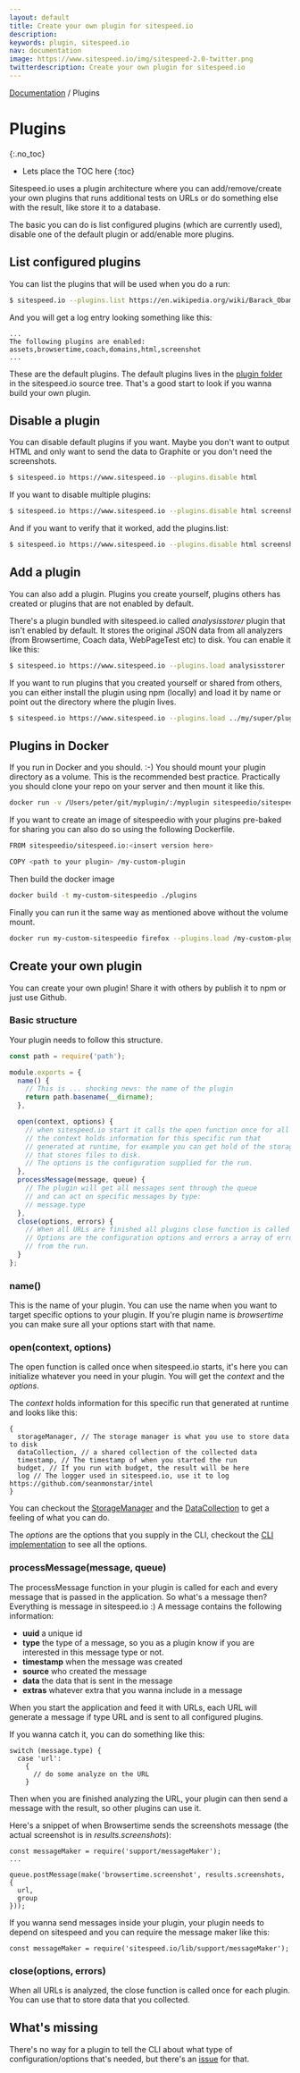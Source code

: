 ```yaml
---
layout: default
title: Create your own plugin for sitespeed.io
description:
keywords: plugin, sitespeed.io
nav: documentation
image: https://www.sitespeed.io/img/sitespeed-2.0-twitter.png
twitterdescription: Create your own plugin for sitespeed.io
---
```

[Documentation]({{site.baseurl}}/documentation/sitespeed.io/) / Plugins

# Plugins
{:.no_toc}

* Lets place the TOC here
{:toc}

Sitespeed.io uses a plugin architecture where you can add/remove/create your own plugins that runs additional tests on URLs or do something else with the result, like store it to a database.

The basic you can do is list configured plugins (which are currently used), disable one of the default plugin or add/enable more plugins.

## List configured plugins
You can list the plugins that will be used when you do a run:

~~~ bash
$ sitespeed.io --plugins.list https://en.wikipedia.org/wiki/Barack_Obama
~~~

And you will get a log entry looking something like this:

~~~
...
The following plugins are enabled: assets,browsertime,coach,domains,html,screenshot
...
~~~

These are the default plugins. The default plugins lives in the [plugin folder](https://github.com/sitespeedio/sitespeed.io/tree/master/lib/plugins) in the sitespeed.io source tree. That's a good start to look if you wanna build your own plugin.

## Disable a plugin
You can disable default plugins if you want. Maybe you don't want to output HTML and only want to send the data to Graphite or you don't need the screenshots.

~~~ bash
$ sitespeed.io https://www.sitespeed.io --plugins.disable html
~~~

If you want to disable multiple plugins:

~~~ bash
$ sitespeed.io https://www.sitespeed.io --plugins.disable html screenshot
~~~

And if you want to verify that it worked, add the plugins.list:

~~~ bash
$ sitespeed.io https://www.sitespeed.io --plugins.disable html screenshot --plugins.list
~~~

## Add a plugin
You can also add a plugin. Plugins you create yourself, plugins others has created or plugins that are not enabled by default.

There's a plugin bundled with sitespeed.io called *analysisstorer* plugin that isn't enabled by default. It stores the original JSON data from all analyzers (from Browsertime, Coach data, WebPageTest etc) to disk. You can enable it like this:

~~~ bash
$ sitespeed.io https://www.sitespeed.io --plugins.load analysisstorer
~~~

If you want to run plugins that you created yourself or shared from others, you can either install the plugin using npm (locally) and load it by name or point out the directory where the plugin lives.

~~~ bash
$ sitespeed.io https://www.sitespeed.io --plugins.load ../my/super/plugin
~~~

## Plugins in Docker

If you run in Docker and you should. :-) You should mount your plugin directory as a volume. This is the recommended best practice. Practically you should clone your repo on your server and then mount it like this.

~~~ bash
docker run -v /Users/peter/git/myplugin/:/myplugin sitespeedio/sitespeed.io -b firefox --plugins.load /myplugin -n 1 https://www.sitespeed.io/
~~~

If you want to create an image of sitespeedio with your plugins pre-baked for sharing you can also do so using the following Dockerfile.

~~~ bash
FROM sitespeedio/sitespeed.io:<insert version here>

COPY <path to your plugin> /my-custom-plugin
~~~

Then build the docker image

~~~ bash
docker build -t my-custom-sitespeedio ./plugins
~~~

Finally you can run it the same way as mentioned above without the volume mount.

~~~ bash
docker run my-custom-sitespeedio firefox --plugins.load /my-custom-plugin --my-custom-plugin.option test -n 1 https://www.sitespeed.io/
~~~

## Create your own plugin
You can create your own plugin! Share it with others by publish it to npm or just use Github.

### Basic structure
Your plugin needs to follow this structure.

~~~ javascript
const path = require('path');

module.exports = {
  name() {
    // This is ... shocking news: the name of the plugin
    return path.basename(__dirname);
  },

  open(context, options) {
    // when sitespeed.io start it calls the open function once for all plugins
    // the context holds information for this specific run that
    // generated at runtime, for example you can get hold of the storageManager
    // that stores files to disk.
    // The options is the configuration supplied for the run.
  },
  processMessage(message, queue) {
    // The plugin will get all messages sent through the queue
    // and can act on specific messages by type:
    // message.type
  },
  close(options, errors) {
    // When all URLs are finished all plugins close function is called once.
    // Options are the configuration options and errors a array of errors
    // from the run.
  }
};
~~~

### name()
This is the name of your plugin. You can use the name when you want to target specific options to your plugin. If you're plugin name is *browsertime* you can make sure all your options start with that name.

### open(context, options)
The open function is called once when sitespeed.io starts, it's here you can initialize whatever you need in your plugin. You will get the *context* and the *options*.

The *context* holds information for this specific run that generated at runtime and looks like this:

~~~
{
  storageManager, // The storage manager is what you use to store data to disk
  dataCollection, // a shared collection of the collected data
  timestamp, // The timestamp of when you started the run
  budget, // If you run with budget, the result will be here
  log // The logger used in sitespeed.io, use it to log https://github.com/seanmonstar/intel
}
~~~

You can checkout the [StorageManager](https://github.com/sitespeedio/sitespeed.io/blob/master/lib/support/storageManager.js) and the [DataCollection](https://github.com/sitespeedio/sitespeed.io/blob/master/lib/support/dataCollection.js) to get a feeling of what you can do.

The *options* are the options that you supply in the CLI, checkout the [CLI implementation](https://github.com/sitespeedio/sitespeed.io/blob/master/lib/support/cli.js) to see all the options.

### processMessage(message, queue)
The processMessage function in your plugin is called for each and every message that is passed in the application. So what's a message then? Everything is message in sitespeed.io :) A message contains the following information:

 * **uuid** a unique id
 * **type** the type of a message, so you as a plugin know if you are interested in this message type or not.
 * **timestamp** when the message was created
 * **source** who created the message
 * **data** the data that is sent in the message
 * **extras** whatever extra that you wanna include in a message

When you start the application and feed it with URLs, each URL will generate a message if type URL and is sent to all configured plugins.

If you wanna catch it, you can do something like this:

~~~
switch (message.type) {
  case 'url':
    {
      // do some analyze on the URL
    }
~~~

Then when you are finished analyzing the URL, your plugin can then send a message with the result, so other plugins can use it.

Here's a snippet of when Browsertime sends the screenshots message (the actual screenshot is in *results.screenshots*):

~~~
const messageMaker = require('support/messageMaker');
...

queue.postMessage(make('browsertime.screenshot', results.screenshots, {
  url,
  group
}));
~~~

If you wanna send messages inside your plugin, your plugin needs to depend on sitespeed and you can require the message maker like this:

~~~
const messageMaker = require('sitespeed.io/lib/support/messageMaker');
~~~


### close(options, errors)
When all URLs is analyzed, the close function is called once for each plugin. You can use that to store data that you collected.

## What's missing
There's no way for a plugin to tell the CLI about what type of configuration/options that's needed, but there's an [issue](https://github.com/sitespeedio/sitespeed.io/issues/1065) for that.

